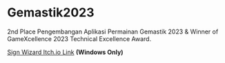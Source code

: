 # Gemastik2023
 
2nd Place Pengembangan Aplikasi Permainan Gemastik 2023 & Winner of GameXcellence 2023 Technical Excellence Award.

[Sign Wizard Itch.io Link](https://dhyox.itch.io/signwizard) **(Windows Only)**
